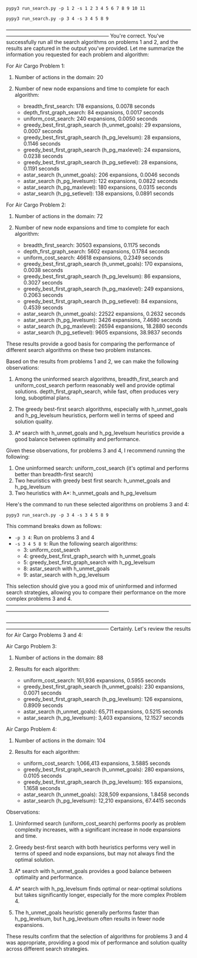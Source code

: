 
```textmate
pypy3 run_search.py -p 1 2 -s 1 2 3 4 5 6 7 8 9 10 11

pypy3 run_search.py -p 3 4 -s 3 4 5 8 9
```

––––––––––––––––––––––––––––––––––––––––––––––––––––––––––––––––––––––––––––––––––––––––––––––––––––––––––––––––
You're correct. You've successfully run all the search algorithms on problems 1 and 2, and the results are captured in the output you've provided. Let me summarize the information you requested for each problem and algorithm:

For Air Cargo Problem 1:

1. Number of actions in the domain: 20

2. Number of new node expansions and time to complete for each algorithm:

   - breadth_first_search: 178 expansions, 0.0078 seconds
   - depth_first_graph_search: 84 expansions, 0.0017 seconds
   - uniform_cost_search: 240 expansions, 0.0050 seconds
   - greedy_best_first_graph_search (h_unmet_goals): 29 expansions, 0.0007 seconds
   - greedy_best_first_graph_search (h_pg_levelsum): 28 expansions, 0.1146 seconds
   - greedy_best_first_graph_search (h_pg_maxlevel): 24 expansions, 0.0238 seconds
   - greedy_best_first_graph_search (h_pg_setlevel): 28 expansions, 0.1191 seconds
   - astar_search (h_unmet_goals): 206 expansions, 0.0046 seconds
   - astar_search (h_pg_levelsum): 122 expansions, 0.0822 seconds
   - astar_search (h_pg_maxlevel): 180 expansions, 0.0315 seconds
   - astar_search (h_pg_setlevel): 138 expansions, 0.0891 seconds

For Air Cargo Problem 2:

1. Number of actions in the domain: 72

2. Number of new node expansions and time to complete for each algorithm:

   - breadth_first_search: 30503 expansions, 0.1175 seconds
   - depth_first_graph_search: 5602 expansions, 0.1784 seconds
   - uniform_cost_search: 46618 expansions, 0.2349 seconds
   - greedy_best_first_graph_search (h_unmet_goals): 170 expansions, 0.0038 seconds
   - greedy_best_first_graph_search (h_pg_levelsum): 86 expansions, 0.3027 seconds
   - greedy_best_first_graph_search (h_pg_maxlevel): 249 expansions, 0.2063 seconds
   - greedy_best_first_graph_search (h_pg_setlevel): 84 expansions, 0.4539 seconds
   - astar_search (h_unmet_goals): 22522 expansions, 0.2632 seconds
   - astar_search (h_pg_levelsum): 3426 expansions, 7.4680 seconds
   - astar_search (h_pg_maxlevel): 26594 expansions, 18.2880 seconds
   - astar_search (h_pg_setlevel): 9605 expansions, 38.9837 seconds

These results provide a good basis for comparing the performance of different search algorithms on these two problem instances.


Based on the results from problems 1 and 2, we can make the following observations:

1. Among the uninformed search algorithms, breadth_first_search and uniform_cost_search perform reasonably well and provide optimal solutions. depth_first_graph_search, while fast, often produces very long, suboptimal plans.

2. The greedy best-first search algorithms, especially with h_unmet_goals and h_pg_levelsum heuristics, perform well in terms of speed and solution quality.

3. A* search with h_unmet_goals and h_pg_levelsum heuristics provide a good balance between optimality and performance.

Given these observations, for problems 3 and 4, I recommend running the following:

1. One uninformed search: uniform_cost_search (it's optimal and performs better than breadth-first search)
2. Two heuristics with greedy best first search: h_unmet_goals and h_pg_levelsum
3. Two heuristics with A*: h_unmet_goals and h_pg_levelsum

Here's the command to run these selected algorithms on problems 3 and 4:

```
pypy3 run_search.py -p 3 4 -s 3 4 5 8 9
```

This command breaks down as follows:
- `-p 3 4`: Run on problems 3 and 4
- `-s 3 4 5 8 9`: Run the following search algorithms:
  - 3: uniform_cost_search
  - 4: greedy_best_first_graph_search with h_unmet_goals
  - 5: greedy_best_first_graph_search with h_pg_levelsum
  - 8: astar_search with h_unmet_goals
  - 9: astar_search with h_pg_levelsum

This selection should give you a good mix of uninformed and informed search strategies, allowing you to compare their performance on the more complex problems 3 and 4.
––––––––––––––––––––––––––––––––––––––––––––––––––––––––––––––––––––––––––––––––––––––––––––––––––––––––––––––––


––––––––––––––––––––––––––––––––––––––––––––––––––––––––––––––––––––––––––––––––––––––––––––––––––––––––––––––––
Certainly. Let's review the results for Air Cargo Problems 3 and 4:

Air Cargo Problem 3:

1. Number of actions in the domain: 88

2. Results for each algorithm:
   - uniform_cost_search: 161,936 expansions, 0.5955 seconds
   - greedy_best_first_graph_search (h_unmet_goals): 230 expansions, 0.0071 seconds
   - greedy_best_first_graph_search (h_pg_levelsum): 126 expansions, 0.8909 seconds
   - astar_search (h_unmet_goals): 65,711 expansions, 0.5215 seconds
   - astar_search (h_pg_levelsum): 3,403 expansions, 12.1527 seconds

Air Cargo Problem 4:

1. Number of actions in the domain: 104

2. Results for each algorithm:
   - uniform_cost_search: 1,066,413 expansions, 3.5885 seconds
   - greedy_best_first_graph_search (h_unmet_goals): 280 expansions, 0.0105 seconds
   - greedy_best_first_graph_search (h_pg_levelsum): 165 expansions, 1.1658 seconds
   - astar_search (h_unmet_goals): 328,509 expansions, 1.8458 seconds
   - astar_search (h_pg_levelsum): 12,210 expansions, 67.4415 seconds

Observations:
1. Uninformed search (uniform_cost_search) performs poorly as problem complexity increases, with a significant increase in node expansions and time.

2. Greedy best-first search with both heuristics performs very well in terms of speed and node expansions, but may not always find the optimal solution.

3. A* search with h_unmet_goals provides a good balance between optimality and performance.

4. A* search with h_pg_levelsum finds optimal or near-optimal solutions but takes significantly longer, especially for the more complex Problem 4.

5. The h_unmet_goals heuristic generally performs faster than h_pg_levelsum, but h_pg_levelsum often results in fewer node expansions.

These results confirm that the selection of algorithms for problems 3 and 4 was appropriate, providing a good mix of performance and solution quality across different search strategies.

